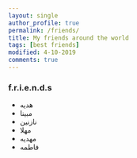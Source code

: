 ```yaml
---
layout: single
author_profile: true
permalink: /friends/
title: My friends around the world
tags: [best friends]
modified: 4-10-2019
comments: true
---
```


### f.r.i.e.n.d.s
* هدیه
* مبینا
* نازنین
* مهلا
* مهدیه
* فاطمه


